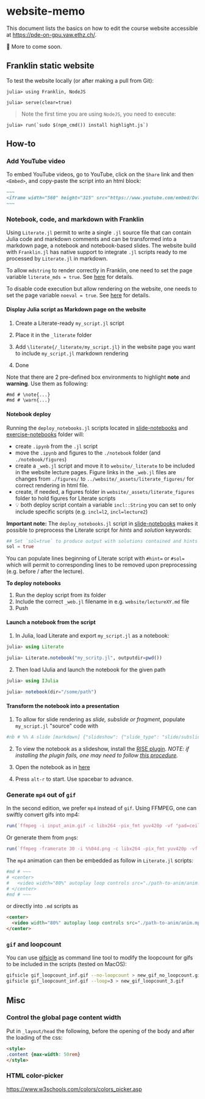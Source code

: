 # website-memo
This document lists the basics on how to edit the course website accessible at https://pde-on-gpu.vaw.ethz.ch/.

🚧 More to come soon.

## Franklin static website

To test the website locally (or after making a pull from Git):
```julia-repl
julia> using Franklin, NodeJS

julia> serve(clear=true)
```
> Note the first time you are using `NodeJS`, you need to execute:
```julia-repl
julia> run(`sudo $(npm_cmd()) install highlight.js`)
```

## How-to

### Add YouTube video
To embed YouTube videos, go to YouTube, click on the `Share` link and then `<Embed>`, and copy-paste the script into an html block:
```md
~~~
<iframe width="560" height="315" src="https://www.youtube.com/embed/DvlM0w6lYEY" title="YouTube video player" frameborder="0" allow="accelerometer; autoplay; clipboard-write; encrypted-media; gyroscope; picture-in-picture" allowfullscreen></iframe>
~~~
```

### Notebook, code, and markdown with Franklin

Using `Literate.jl` permit to write a single `.jl` source file that can contain Julia code and markdown comments and can be transformed into a markdown page, a notebook and notebook-based slides. The website build with `Franklin.jl` has native support to integrate `.jl` scripts ready to me processed by `Literate.jl` in markdown.

To allow `mdstring` to render correctly in Franklin, one need to set the page variable `literate_mds = true`. See [here](https://github.com/tlienart/Franklin.jl/pull/882) for details.

To disable code execution but allow rendering on the website, one needs to set the page variable `noeval = true`. See [here](https://github.com/tlienart/Franklin.jl/commit/63d757f7eb7e96e7b9112f8a1dca7d1be54d487d) for details.

#### Display Julia script as Markdown page on the website

1. Create a Literate-ready `my_script.jl` script

2. Place it in the `_literate` folder

3. Add `\literate{/_literate/my_script.jl}` in the website page you want to include `my_script.jl` markdown rendering

4. Done

Note that there are 2 pre-defined box environments to highlight **note** and **warning**. Use them as following:
```md
#md # \note{...}
#md # \warn{...}
```

#### Notebook deploy

Running the `deploy_notebooks.jl` scripts located in [slide-notebooks](slide-notebooks) and [exercise-notebooks](exercise-notebooks) folder will:
- create `.ipynb` from the `.jl` script
- move the `.ipynb` and figures to the `./notebook` folder (and `./notebook/figures`)
- create a `_web.jl` script and move it to `website/_literate` to be included in the website lecture pages. Figure links in the `_web.jl` files are changes from `./figures/` to `../website/_assets/literate_figures/` for correct rendering in html file.
- create, if needed, a figures folder in `website/_assets/literate_figures` folder to hold figures for Literate scripts
- :bulb: both deploy script contain a variable `incl::String` you can set to only include specific scripts (e.g. `incl=l2`, `incl=lecture2`)

**Important note:** The `deploy_notebooks.jl` script in [slide-notebooks](slide-notebooks) makes it possible to preprocess the Literate script for _hints_ and _solution_ keywords:
```julia
## Set `sol=true` to produce output with solutions contained and hints stripts. Otherwise the other way around.
sol = true
```

You can populate lines beginning of Literate script with `#hint=` or `#sol=` which will permit to corresponding lines to be removed upon preprocessing (e.g. before / after the lecture).

**To deploy notebooks**
1. Run the deploy script from its folder
2. Include the correct `_web.jl` filename in e.g. `website/lectureXY.md` file
3. Push

#### Launch a notebook from the script

1. In Julia, load Literate and export `my_script.jl` as a notebook:
```julia
julia> using Literate

julia> Literate.notebook("my_scritp.jl", outputdir=pwd())

```

2. Then load IJulia and launch the notebook for the given path
```julia
julia> using IJulia

julia> notebook(dir="/some/path")
```

#### Transform the notebook into a presentation

1. To allow for slide rendering as _slide, subslide or fragment_, populate `my_script.jl` "source" code with
```julia
#nb # %% A slide [markdown] {"slideshow": {"slide_type": "slide/subslide/fragment"}}
```

2. To view the notebook as a slideshow, install the [RISE plugin](https://rise.readthedocs.io/en/stable/installation.html). _NOTE: if installing the plugin fails, one may need to follow [this procedure](https://github.com/JuliaPy/Conda.jl/issues/247#issuecomment-1713713961)._

3. Open the notebook as in [here](#launch-a-notebook-from-the-script)

4. Press `alt-r` to start. Use spacebar to advance.

### Generate `mp4` out of `gif`

In the second edition, we prefer `mp4` instead of `gif`. Using FFMPEG, one can swiftly convert gifs into mp4:
```julia
run(`ffmpeg -i input_anim.gif -c libx264 -pix_fmt yuv420p -vf "pad=ceil(iw/2)*2:ceil(ih/2)*2:color=white" -y output_anim.mp4`)
```
Or generate them from `png`s:
```julia
run(`ffmpeg -framerate 30 -i %%04d.png -c libx264 -pix_fmt yuv420p -vf "pad=ceil(iw/2)*2:ceil(ih/2)*2:color=white" -y output_anim.mp4`)
```
The `mp4` animation can then be embedded as follow in `Literate.jl` scripts:
```julia
#md # ~~~
# <center>
#   <video width="80%" autoplay loop controls src="./path-to-anim/anim.mp4"/>
# </center>
#md # ~~~
```
or directly into `.md` scripts as
```md
<center>
  <video width="80%" autoplay loop controls src="./path-to-anim/anim.mp4"/>
</center>
```

### `gif` and loopcount

You can use [gifsicle](https://www.lcdf.org/gifsicle/) as command line tool to modify the loopcount for gifs to be included in the scripts (tested on MacOS):
```sh
gifsicle gif_loopcount_inf.gif --no-loopcount > new_gif_no_loopcount.gif
gifsicle gif_loopcount_inf.gif --loop=3 > new_gif_loopcount_3.gif
```

## Misc

### Control the global page content width

Put in `_layout/head` the following, before the opening of the body and after the loading of the css:
```html
<style>
.content {max-width: 50rem}
</style>
```

### HTML color-picker

https://www.w3schools.com/colors/colors_picker.asp
